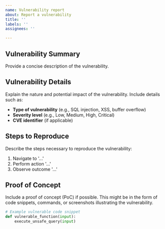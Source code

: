 ```yaml
---
name: Vulnerability report
about: Report a vulnerability
title: ''
labels: ''
assignees: ''

---
```


## Vulnerability Summary
Provide a concise description of the vulnerability.

## Vulnerability Details
Explain the nature and potential impact of the vulnerability. Include details such as:
- **Type of vulnerability** (e.g., SQL injection, XSS, buffer overflow)
- **Severity level** (e.g., Low, Medium, High, Critical)
- **CVE identifier** (if applicable)

## Steps to Reproduce
Describe the steps necessary to reproduce the vulnerability:
1. Navigate to '...'
2. Perform action '...'
3. Observe outcome '...'

## Proof of Concept
Include a proof of concept (PoC) if possible. This might be in the form of code snippets, commands, or screenshots illustrating the vulnerability.

```python
# Example vulnerable code snippet
def vulnerable_function(input):
    execute_unsafe_query(input)
